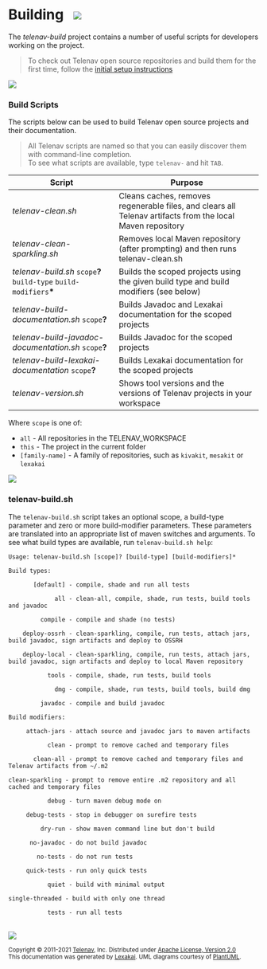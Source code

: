 <!--suppress HtmlUnknownTarget, HtmlRequiredAltAttribute -->

# Building   <img src="https://telenav.github.io/telenav-assets/images/icons/gears-32.png" srcset="https://telenav.github.io/telenav-assets/images/icons/gears-32-2x.png 2x"/>

The *telenav-build* project contains a number of useful scripts for developers working on the project.

> To check out Telenav open source repositories and build them for the first time, follow the [initial setup instructions](initial-setup-instructions.md)

<img src="https://telenav.github.io/telenav-assets/images/separators/horizontal-line-512.png" srcset="https://telenav.github.io/telenav-assets/images/separators/horizontal-line-512-2x.png 2x"/>

### Build Scripts

The scripts below can be used to build Telenav open source projects and their documentation.

> All Telenav scripts are named so that you can easily discover them with command-line completion.  
> To see what scripts are available, type `telenav-` and hit `TAB`.

| Script                                                                  | Purpose                                                                                                    |
|-------------------------------------------------------------------------|------------------------------------------------------------------------------------------------------------|
| *telenav-clean.sh*                                                      | Cleans caches, removes regenerable files, and clears all Telenav artifacts from the local Maven repository |
| *telenav-clean-sparkling.sh*                                            | Removes local Maven repository (after prompting) and then runs telenav-clean.sh                            |
| *telenav-build.sh* `scope`**?** `build-type` `build-modifiers`**&ast;** | Builds the scoped projects using the given build type and build modifiers (see below)                      |
| *telenav-build-documentation.sh* `scope`**?**                           | Builds Javadoc and Lexakai documentation for the scoped projects                                           |
| *telenav-build-javadoc-documentation.sh* `scope`**?**                   | Builds Javadoc for the scoped projects                                                                     |
| *telenav-build-lexakai-documentation* `scope`**?**                      | Builds Lexakai documentation for the scoped projects                                                       |
| *telenav-version.sh*                                                    | Shows tool versions and the versions of Telenav projects in your workspace                                 |

Where `scope` is one of:
 
 - `all` - All repositories in the TELENAV_WORKSPACE
 - `this` - The project in the current folder
 - `[family-name]` - A family of repositories, such as `kivakit`, `mesakit` or `lexakai`

<img src="https://telenav.github.io/telenav-assets/images/separators/horizontal-line-128.png" srcset="https://telenav.github.io/telenav-assets/images/separators/horizontal-line-128-2x.png 2x"/>

### telenav-build.sh

The `telenav-build.sh` script takes an optional scope, a build-type parameter and zero or more 
build-modifier parameters. These parameters are translated into an appropriate list of maven 
switches and arguments. To see what build types are available, run `telenav-build.sh help`:

    Usage: telenav-build.sh [scope]? [build-type] [build-modifiers]*
    
    Build types:
    
           [default] - compile, shade and run all tests
    
                 all - clean-all, compile, shade, run tests, build tools and javadoc
    
             compile - compile and shade (no tests)
    
        deploy-ossrh - clean-sparkling, compile, run tests, attach jars, build javadoc, sign artifacts and deploy to OSSRH
    
        deploy-local - clean-sparkling, compile, run tests, attach jars, build javadoc, sign artifacts and deploy to local Maven repository
    
               tools - compile, shade, run tests, build tools
    
                 dmg - compile, shade, run tests, build tools, build dmg
    
             javadoc - compile and build javadoc
    
    Build modifiers:
    
         attach-jars - attach source and javadoc jars to maven artifacts
    
               clean - prompt to remove cached and temporary files
    
           clean-all - prompt to remove cached and temporary files and Telenav artifacts from ~/.m2
    
    clean-sparkling - prompt to remove entire .m2 repository and all cached and temporary files
    
               debug - turn maven debug mode on
    
         debug-tests - stop in debugger on surefire tests
    
             dry-run - show maven command line but don't build
    
          no-javadoc - do not build javadoc
    
            no-tests - do not run tests
    
         quick-tests - run only quick tests
    
               quiet - build with minimal output
    
    single-threaded - build with only one thread
    
               tests - run all tests

<br/> 

<img src="https://telenav.github.io/telenav-assets/images/separators/horizontal-line-512.png" srcset="https://telenav.github.io/telenav-assets/images/separators/horizontal-line-512-2x.png 2x"/>

<sub>Copyright &#169; 2011-2021 [Telenav](https://telenav.com), Inc. Distributed under [Apache License, Version 2.0](../LICENSE)</sub>  
<sub>This documentation was generated by [Lexakai](https://www.lexakai.org). UML diagrams courtesy of [PlantUML](https://plantuml.com).</sub>
